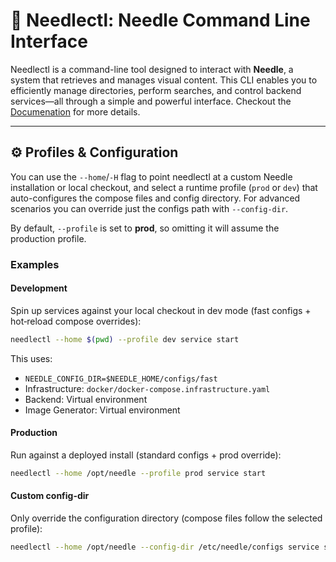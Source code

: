 
# 📌 Needlectl: Needle Command Line Interface  



Needlectl is a command-line tool designed to interact with **Needle**, a system that retrieves and manages visual content. This CLI enables you to efficiently manage directories, perform searches, and control backend services—all through a simple and powerful interface. Checkout the [Documenation](https://uic-indexlab.github.io/Needle/needlectl/index.html) for more details.

---

## ⚙️ Profiles & Configuration

You can use the `--home`/`-H` flag to point needlectl at a custom Needle installation or local checkout, and select a runtime profile (`prod` or `dev`) that auto-configures the compose files and config directory. For advanced scenarios you can override just the configs path with `--config-dir`.

By default, `--profile` is set to **prod**, so omitting it will assume the production profile.

### Examples

#### Development

Spin up services against your local checkout in dev mode (fast configs + hot‑reload compose overrides):

```bash
needlectl --home $(pwd) --profile dev service start
```

This uses:
- `NEEDLE_CONFIG_DIR=$NEEDLE_HOME/configs/fast`
- Infrastructure: `docker/docker-compose.infrastructure.yaml`
- Backend: Virtual environment
- Image Generator: Virtual environment

#### Production

Run against a deployed install (standard configs + prod override):

```bash
needlectl --home /opt/needle --profile prod service start
```

#### Custom config-dir

Only override the configuration directory (compose files follow the selected profile):

```bash
needlectl --home /opt/needle --config-dir /etc/needle/configs service start
```

